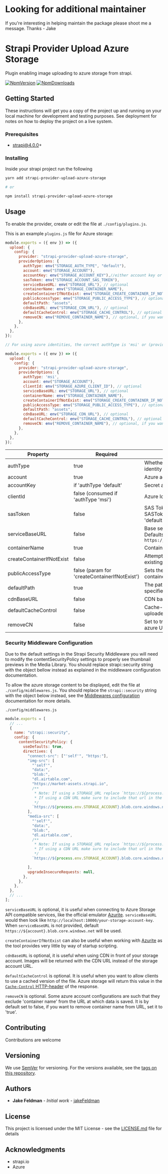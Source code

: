 # Looking for additional maintainer

If you're interesting in helping maintain the package please shoot me a message. Thanks - Jake

# Strapi Provider Upload Azure Storage

Plugin enabling image uploading to azure storage from strapi.

[![NpmVersion](https://img.shields.io/npm/v/strapi-provider-upload-azure-storage.svg)](https://www.npmjs.com/package/strapi-provider-upload-azure-storage) [![NpmDownloads](https://img.shields.io/npm/dt/strapi-provider-upload-azure-storage.svg)](https://www.npmjs.com/package/strapi-provider-upload-azure-storage)

## Getting Started

These instructions will get you a copy of the project up and running on your local machine for development and testing purposes. See deployment for notes on how to deploy the project on a live system.

### Prerequisites

- strapi@4.0.0+

### Installing

Inside your strapi project run the following

```sh
yarn add strapi-provider-upload-azure-storage

# or

npm install strapi-provider-upload-azure-storage
```

## Usage

To enable the provider, create or edit the file at `./config/plugins.js`.

This is an example `plugins.js` file for Azure storage:

```js
module.exports = ({ env }) => ({
  upload: {
    config: {
      provider: "strapi-provider-upload-azure-storage",
      providerOptions: {
        authType: env("STORAGE_AUTH_TYPE", "default"),
        account: env("STORAGE_ACCOUNT"),
        accountKey: env("STORAGE_ACCOUNT_KEY"),//either account key or sas token is enough to make authentication 
        sasToken: env("STORAGE_ACCOUNT_SAS_TOKEN"),
        serviceBaseURL: env("STORAGE_URL"), // optional
        containerName: env("STORAGE_CONTAINER_NAME"),
        createContainerIfNotExist: env("STORAGE_CREATE_CONTAINER_IF_NOT_EXIST", 'false'), // optional
        publicAccessType: env("STORAGE_PUBLIC_ACCESS_TYPE"), // optional ('blob' | 'container')
        defaultPath: "assets",
        cdnBaseURL: env("STORAGE_CDN_URL"), // optional
        defaultCacheControl: env("STORAGE_CACHE_CONTROL"), // optional
        removeCN: env("REMOVE_CONTAINER_NAME"), // optional, if you want to remove container name from the URL 
      },
    },
  },
});

// For using azure identities, the correct authType is 'msi' or (provide it in the environment variable)

module.exports = ({ env }) => ({
  upload: {
    config: {
      provider: "strapi-provider-upload-azure-storage",
      providerOptions: {
        authType: 'msi',
        account: env("STORAGE_ACCOUNT"),
        clientId: env("STORAGE_AZURE_CLIENT_ID"), // optional
        serviceBaseURL: env("STORAGE_URL"), // optional
        containerName: env("STORAGE_CONTAINER_NAME"),
        createContainerIfNotExist: env("STORAGE_CREATE_CONTAINER_IF_NOT_EXIST", 'false'), // optional
        publicAccessType: env("STORAGE_PUBLIC_ACCESS_TYPE"), // optional ('blob' | 'container')
        defaultPath: "assets",
        cdnBaseURL: env("STORAGE_CDN_URL"), // optional
        defaultCacheControl: env("STORAGE_CACHE_CONTROL"), // optional
        removeCN: env("REMOVE_CONTAINER_NAME"), // optional, if you want to remove container name from the URL 
      },
    },
  },
});

```

| Property                  | Required                                      | Description                                                                                   |
| ------------------------- | --------------------------------------------- | --------------------------------------------------------------------------------------------- |
| authType                  | true                                          | Whether to use a SAS key ("default") or an identity ("msi")                                   |
| account                   | true                                          | Azure account name                                                                            |
| accountKey                | if 'authType 'default'                        | Secret access key                                                                             |
| clientId                  | false (consumed if 'authType 'msi')           | Azure Identity Client ID                                                                      |
| sasToken                  | false                                         | SAS Token, either accountKey or SASToken is required if 'authType is 'default'                |
| serviceBaseURL            | false                                         | Base service URL to be used, optional. Defaults to `https://${account}.blob.core.windows.net` |
| containerName             | true                                          | Container name                                                                                |
| createContainerIfNotExist | false                                         | Attempts to create the container if not existing. Must be one of 'true' or any string         |
| publicAccessType          | false (param for 'createContainerIfNotExist') | Sets the public access of a newly created container to one of 'blob' or 'container'           |
| defaultPath               | true                                          | The path to use when there is none being specified. Defaults to `assets`                      |
| cdnBaseURL                | false                                         | CDN base url                                                                                  |
| defaultCacheControl       | false                                         | Cache-Control header value for all uploaded files                                             |
| removeCN                  | false                                         | Set to true, to remove container name from azure URL                                          |


### Security Middleware Configuration

Due to the default settings in the Strapi Security Middleware you will need to modify the contentSecurityPolicy settings to properly see thumbnail previews in the Media Library. You should replace strapi::security string with the object bellow instead as explained in the middleware configuration documentation.

To allow the azure storage content to be displayed, edit the file at `./config/middlewares.js`.
You should replace the `strapi::security` string with the object below instead, see the [Middlewares configuration](https://docs.strapi.io/developer-docs/latest/setup-deployment-guides/configurations/required/middlewares.html) documentation for more details.

`./config/middlewares.js`

```js
module.exports = [
  // ...
  {
    name: "strapi::security",
    config: {
      contentSecurityPolicy: {
        useDefaults: true,
        directives: {
          "connect-src": ["'self'", "https:"],
          "img-src": [
            "'self'",
            "data:",
            "blob:",
            "dl.airtable.com",
            "https://market-assets.strapi.io",
            /**
             * Note: If using a STORAGE_URL replace `https://${process.env.STORAGE_ACCOUNT}.blob.core.windows.net` w/ process.env.STORAGE_URL
             * If using a CDN URL make sure to include that url in the CSP headers process.env.STORAGE_CDN_URL
             */
            `https://${process.env.STORAGE_ACCOUNT}.blob.core.windows.net`,
          ],
          "media-src": [
            "'self'",
            "data:",
            "blob:",
            "dl.airtable.com",
            /**
             * Note: If using a STORAGE_URL replace `https://${process.env.STORAGE_ACCOUNT}.blob.core.windows.net` w/ process.env.STORAGE_URL
             * If using a CDN URL make sure to include that url in the CSP headers process.env.STORAGE_CDN_URL
             */
            `https://${process.env.STORAGE_ACCOUNT}.blob.core.windows.net`,

          ],
          upgradeInsecureRequests: null,
        },
      },
    },
  },
  // ...
];
```

`serviceBaseURL` is optional, it is useful when connecting to Azure Storage API compatible services, like the official emulator [Azurite](https://github.com/Azure/Azurite/). `serviceBaseURL` would then look like `http://localhost:10000/your-storage-account-key`.  
When `serviceBaseURL` is not provided, default `https://${account}.blob.core.windows.net` will be used.

`createContainerIfNotExist` can also be useful when working with [Azurite](https://github.com/Azure/Azurite/) as the tool provides very little by way of startup scripting.

`cdnBaseURL` is optional, it is useful when using CDN in front of your storage account. Images will be returned with the CDN URL instead of the storage account URL.

`defaultCacheControl` is optional. It is useful when you want to allow clients to use a cached version of the file. Azure storage will return this value in the [`Cache-Control` HTTP-header](https://developer.mozilla.org/en-US/docs/Web/HTTP/Headers/Cache-Control?retiredLocale=de) of the response. 

`removeCN` is optional. Some azure account configurations are such that they exclude 'container name' from the URL at which data is saved. It is by default set to false, if you want to remove container name from URL, set it to 'true'.

## Contributing

Contributions are welcome

## Versioning

We use [SemVer](http://semver.org/) for versioning. For the versions available, see the [tags on this repository](https://github.com/jakeFeldman/strapi-provider-upload-azure-storage/releases).

## Authors

* **Jake Feldman** - *Initial work* - [jakeFeldman](https://github.com/jakeFeldman)

## License

This project is licensed under the MIT License - see the [LICENSE.md](LICENSE.md) file for details

## Acknowledgments

* strapi.io
* Azure
